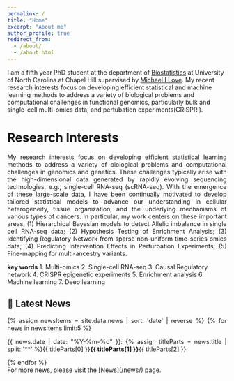 ```yaml
---
permalink: /
title: "Home"
excerpt: "About me"
author_profile: true
redirect_from: 
  - /about/
  - /about.html
---
```


I am a fifth year PhD student at the department of [Biostatistics]() at University of North Carolina at Chapel Hill supervised by [Michael I Love](https://mikelove.github.io/). My recent research interests focus on developing efficient statistical and machine learning methods to address a variety of biological problems and computational challenges in functional genomics, particularly bulk and single-cell multi-omics data, and pertubation experiments(CRISPRi). 

Research Interests
======
<p style="text-align: justify">
My research interests focus on developing efficient statistical learning methods to address a variety of biological problems and computational challenges in genomics and genetics. These challenges typically arise with the high-dimensional data generated by rapidly evolving sequencing technologies, e.g., single-cell RNA-seq (scRNA-seq). With the emergence of these large-scale data, I have been continually motivated to develop tailored statistical models to advance our understanding in cellular heterogeneity, tissue organization, and the underlying mechanisms of various types of cancers. In particular, my work centers on these important areas, (1) Hierarchical Bayesian models to detect Allelic imbalance in single cell RNA-seq data; (2) Hypothesis Testing of Enrichment Analysis; (3) Identifying Regulatory Network from sparse non-uniform time-series omics data; (4) Predicting Intervention Effects in Perturbation Experiments; (5) Fine-mapping for multi-ancestry variants.
</p>
<b>key words</b> 
1. Multi-omics
2. Single-cell RNA-seq 
3. Causal Regulatory network 
4. CRISPR epigenetic experiments
5. Enrichment analysis
6. Machine learning
7. Deep learning


## &#x1F4E3; Latest News
<div style="text-align:justify">
{% assign newsItems = site.data.news | sort: 'date' | reverse %}
{% for news in newsItems limit:5 %}
<p>{{ news.date | date: "%Y-%m-%d" }}: {% assign titleParts = news.title | split: '**' %}{{ titleParts[0] }}<strong>{{ titleParts[1] }}</strong>{{ titleParts[2] }}</p>
{% endfor %}
</div>
For more news, please visit the [News](/news/) page.